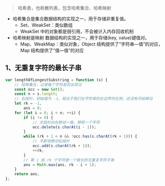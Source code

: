 > 哈希表，也称散列表，包含哈希集合、哈希映射

- 哈希集合是集合数据结构的实现之一，用于存储非重复值。
  - Set、WeakSet：类似数组
  - WeakSet 中的对象都是弱引用，不会被计入内存回收机制
- 哈希映射是映射 数据结构的实现之一，用于存储(key, value)键值对。
  - Map、WeakMap：类似对象，Object 结构提供了“字符串—值”的对应，Map 结构提供了“值—值”的对应

## 1、无重复字符的最长子串

```javascript
var lengthOfLongestSubstring = function (s) {
	// 哈希集合，记录每个字符是否出现过
	const occ = new Set();
	const n = s.length;
	// 右指针，初始值为 -1，相当于我们在字符串的左边界的左侧，还没有开始移动
	let rk = -1,
		ans = 0;
	for (let i = 0; i < n; ++i) {
		if (i != 0) {
			// 左指针向右移动一格，移除一个字符
			occ.delete(s.charAt(i - 1));
		}
		while (rk + 1 < n && !occ.has(s.charAt(rk + 1))) {
			// 不断地移动右指针
			occ.add(s.charAt(rk + 1));
			++rk;
		}
		// 第 i 到 rk 个字符是一个极长的无重复字符子串
		ans = Math.max(ans, rk - i + 1);
	}
	return ans;
};
```

